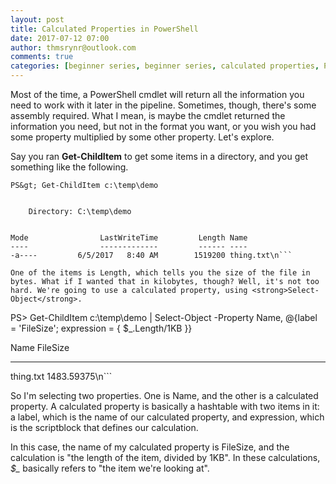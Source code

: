 ```yaml
---
layout: post
title: Calculated Properties in PowerShell
date: 2017-07-12 07:00
author: thmsrynr@outlook.com
comments: true
categories: [beginner series, beginner series, calculated properties, PowerShell, poweshell, select-object]
---
```

Most of the time, a PowerShell cmdlet will return all the information you need to work with it later in the pipeline. Sometimes, though, there's some assembly required. What I mean, is maybe the cmdlet returned the information you need, but not in the format you want, or you wish you had some property multiplied by some other property. Let's explore.

<!--more-->

Say you ran <strong>Get-ChildItem</strong> to get some items in a directory, and you get something like the following.

```
PS&gt; Get-ChildItem c:\temp\demo


    Directory: C:\temp\demo


Mode                LastWriteTime         Length Name
----                -------------         ------ ----
-a----         6/5/2017   8:40 AM        1519200 thing.txt\n```

One of the items is Length, which tells you the size of the file in bytes. What if I wanted that in kilobytes, though? Well, it's not too hard. We're going to use a calculated property, using <strong>Select-Object</strong>.

```
PS&gt; Get-ChildItem c:\temp\demo | Select-Object -Property Name, @{label = 'FileSize'; expression = { $_.Length/1KB }}

Name        FileSize
----        --------
thing.txt 1483.59375\n```

So I'm selecting two properties. One is Name, and the other is a calculated property. A calculated property is basically a hashtable with two items in it: a label, which is the name of our calculated property, and expression, which is the scriptblock that defines our calculation.

In this case, the name of my calculated property is FileSize, and the calculation is "the length of the item, divided by 1KB". In these calculations, <em>$_</em> basically refers to "the item we're looking at".
